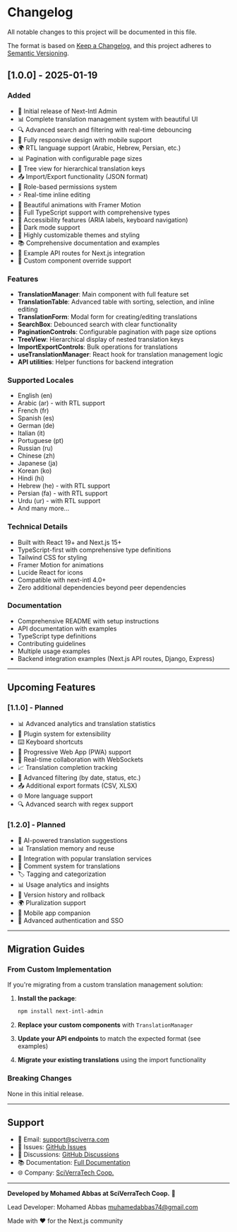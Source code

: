# Changelog

All notable changes to this project will be documented in this file.

The format is based on [Keep a Changelog](https://keepachangelog.com/en/1.0.0/),
and this project adheres to [Semantic Versioning](https://semver.org/spec/v2.0.0.html).

## [1.0.0] - 2025-01-19

### Added
- 🎉 Initial release of Next-Intl Admin
- 📊 Complete translation management system with beautiful UI
- 🔍 Advanced search and filtering with real-time debouncing
- 📱 Fully responsive design with mobile support
- 🌍 RTL language support (Arabic, Hebrew, Persian, etc.)
- 📊 Pagination with configurable page sizes
- 🎨 Tree view for hierarchical translation keys
- 📤 Import/Export functionality (JSON format)
- 🔐 Role-based permissions system
- ⚡ Real-time inline editing
- 🎪 Beautiful animations with Framer Motion
- 📝 Full TypeScript support with comprehensive types
- 🎯 Accessibility features (ARIA labels, keyboard navigation)
- 🌙 Dark mode support
- 🔧 Highly customizable themes and styling
- 📚 Comprehensive documentation and examples
- 🧪 Example API routes for Next.js integration
- 🎨 Custom component override support

### Features
- **TranslationManager**: Main component with full feature set
- **TranslationTable**: Advanced table with sorting, selection, and inline editing
- **TranslationForm**: Modal form for creating/editing translations
- **SearchBox**: Debounced search with clear functionality
- **PaginationControls**: Configurable pagination with page size options
- **TreeView**: Hierarchical display of nested translation keys
- **ImportExportControls**: Bulk operations for translations
- **useTranslationManager**: React hook for translation management logic
- **API utilities**: Helper functions for backend integration

### Supported Locales
- English (en)
- Arabic (ar) - with RTL support
- French (fr)
- Spanish (es)
- German (de)
- Italian (it)
- Portuguese (pt)
- Russian (ru)
- Chinese (zh)
- Japanese (ja)
- Korean (ko)
- Hindi (hi)
- Hebrew (he) - with RTL support
- Persian (fa) - with RTL support
- Urdu (ur) - with RTL support
- And many more...

### Technical Details
- Built with React 19+ and Next.js 15+
- TypeScript-first with comprehensive type definitions
- Tailwind CSS for styling
- Framer Motion for animations
- Lucide React for icons
- Compatible with next-intl 4.0+
- Zero additional dependencies beyond peer dependencies

### Documentation
- Comprehensive README with setup instructions
- API documentation with examples
- TypeScript type definitions
- Contributing guidelines
- Multiple usage examples
- Backend integration examples (Next.js API routes, Django, Express)

---

## Upcoming Features

### [1.1.0] - Planned
- 📊 Advanced analytics and translation statistics
- 🔌 Plugin system for extensibility
- ⌨️ Keyboard shortcuts
- 📱 Progressive Web App (PWA) support
- 🔄 Real-time collaboration with WebSockets
- 📈 Translation completion tracking
- 🎯 Advanced filtering (by date, status, etc.)
- 📤 Additional export formats (CSV, XLSX)
- 🌐 More language support
- 🔍 Advanced search with regex support

### [1.2.0] - Planned
- 🤖 AI-powered translation suggestions
- 📊 Translation memory and reuse
- 🔗 Integration with popular translation services
- 📝 Comment system for translations
- 🏷️ Tagging and categorization
- 📊 Usage analytics and insights
- 🔄 Version history and rollback
- 🌍 Pluralization support
- 📱 Mobile app companion
- 🔐 Advanced authentication and SSO

---

## Migration Guides

### From Custom Implementation
If you're migrating from a custom translation management solution:

1. **Install the package**:
   ```bash
   npm install next-intl-admin
   ```

2. **Replace your custom components** with `TranslationManager`

3. **Update your API endpoints** to match the expected format (see examples)

4. **Migrate your existing translations** using the import functionality

### Breaking Changes
None in this initial release.

---

## Support

- 📧 Email: support@sciverra.com
- 🐛 Issues: [GitHub Issues](https://github.com/SciVerraTech/next-intl-admin/issues)
- 💬 Discussions: [GitHub Discussions](https://github.com/SciVerraTech/next-intl-admin/discussions)
- 📚 Documentation: [Full Documentation](https://next-intl-admin.sciverra.com/)
- 🌐 Company: [SciVerraTech Coop.](https://sciverra.com)

---

**Developed by Mohamed Abbas at SciVerraTech Coop.** 🚀

Lead Developer: Mohamed Abbas <muhamedabbas74@gmail.com>

Made with ❤️ for the Next.js community
